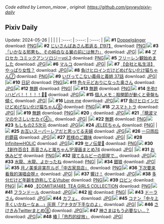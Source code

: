 *Code edited by Lemon_miaow , original: https://github.com/gxywy/pixiv-daily*
## Pixiv Daily 
Update: 2024-05-26
|      |      |      |
| :----: | :----: | :----: |
|![](https://pximg.lemonmiaow.xyz/c/240x480/img-master/img/2024/05/24/00/00/58/118990878_p0_master1200.jpg) **#1** [Doppelgänger](https://www.pixiv.net/artworks/118990878) download: [PNG](https://pximg.lemonmiaow.xyz/img-original/img/2024/05/24/00/00/58/118990878_p0.png)|![](https://pximg.lemonmiaow.xyz/c/240x480/img-master/img/2024/05/25/11/19/23/119029571_p0_master1200.jpg) **#2** [じいさんばあさん若返る【197】](https://www.pixiv.net/artworks/119029571) download: [PNG](https://pximg.lemonmiaow.xyz/img-original/img/2024/05/25/11/19/23/119029571_p0.png)|![](https://pximg.lemonmiaow.xyz/c/240x480/img-master/img/2024/05/24/07/30/01/118997810_p0_master1200.jpg) **#3** [「いかなる邪悪も、その純白なる翼の前には無力」](https://www.pixiv.net/artworks/118997810) download: [JPG](https://pximg.lemonmiaow.xyz/img-original/img/2024/05/24/07/30/01/118997810_p0.jpg)|
|![](https://pximg.lemonmiaow.xyz/c/240x480/img-master/img/2024/05/24/00/00/31/118990787_p0_master1200.jpg) **#4** [プロセカ コミックアンソロジーvol.3](https://www.pixiv.net/artworks/118990787) download: [PNG](https://pximg.lemonmiaow.xyz/img-original/img/2024/05/24/00/00/31/118990787_p0.png)|![](https://pximg.lemonmiaow.xyz/c/240x480/img-master/img/2024/05/24/23/17/55/119016887_p0_master1200.jpg) **#5** [フリーレン観始めました](https://www.pixiv.net/artworks/119016887) download: [JPG](https://pximg.lemonmiaow.xyz/img-original/img/2024/05/24/23/17/55/119016887_p0.jpg)|![](https://pximg.lemonmiaow.xyz/c/240x480/img-master/img/2024/05/25/00/40/16/119020041_p0_master1200.jpg) **#6** [マルコ](https://www.pixiv.net/artworks/119020041) download: [JPG](https://pximg.lemonmiaow.xyz/img-original/img/2024/05/25/00/40/16/119020041_p0.jpg)|
|![](https://pximg.lemonmiaow.xyz/c/240x480/img-master/img/2024/05/24/11/59/17/119000996_p0_master1200.jpg) **#7** [【会社と私生活】やっぱり女性？](https://www.pixiv.net/artworks/119000996) download: [JPG](https://pximg.lemonmiaow.xyz/img-original/img/2024/05/24/11/59/17/119000996_p0.jpg)|![](https://pximg.lemonmiaow.xyz/c/240x480/img-master/img/2024/05/24/00/00/52/118990863_p0_master1200.jpg) **#8** [負けヒロインだけどめげない化け猫ちゃん⑦](https://www.pixiv.net/artworks/118990863) download: [PNG](https://pximg.lemonmiaow.xyz/img-original/img/2024/05/24/00/00/52/118990863_p0.png)|![](https://pximg.lemonmiaow.xyz/c/240x480/img-master/img/2024/05/25/00/01/46/119018619_p0_master1200.jpg) **#9** [いびってこない義母と義姉  37話](https://www.pixiv.net/artworks/119018619) download: [JPG](https://pximg.lemonmiaow.xyz/img-original/img/2024/05/25/00/01/46/119018619_p0.jpg)|
|![](https://pximg.lemonmiaow.xyz/c/240x480/img-master/img/2024/05/24/18/19/28/119007581_p0_master1200.jpg) **#10** [日記](https://www.pixiv.net/artworks/119007581) download: [PNG](https://pximg.lemonmiaow.xyz/img-original/img/2024/05/24/18/19/28/119007581_p0.png)|![](https://pximg.lemonmiaow.xyz/c/240x480/img-master/img/2024/05/24/00/04/17/118991110_p0_master1200.jpg) **#11** [色々元どおりになった奥さん](https://www.pixiv.net/artworks/118991110) download: [JPG](https://pximg.lemonmiaow.xyz/img-original/img/2024/05/24/00/04/17/118991110_p0.jpg)|![](https://pximg.lemonmiaow.xyz/c/240x480/img-master/img/2024/05/24/00/43/47/118992289_p0_master1200.jpg) **#12** [無題](https://www.pixiv.net/artworks/118992289) download: [PNG](https://pximg.lemonmiaow.xyz/img-original/img/2024/05/24/00/43/47/118992289_p0.png)|
|![](https://pximg.lemonmiaow.xyz/c/240x480/img-master/img/2024/05/24/00/27/30/118991843_p0_master1200.jpg) **#13** [無題](https://www.pixiv.net/artworks/118991843) download: [PNG](https://pximg.lemonmiaow.xyz/img-original/img/2024/05/24/00/27/30/118991843_p0.png)|![](https://pximg.lemonmiaow.xyz/c/240x480/img-master/img/2024/05/25/03/20/55/119023253_p0_master1200.jpg) **#14** [冬弥ｸﾝハピバ！！！！！🎂🎉](https://www.pixiv.net/artworks/119023253) download: [JPG](https://pximg.lemonmiaow.xyz/img-original/img/2024/05/25/03/20/55/119023253_p0.jpg)|![](https://pximg.lemonmiaow.xyz/c/240x480/img-master/img/2024/05/25/10/22/48/119028836_p0_master1200.jpg) **#15** [個人メモ：股関節が動くと骨盤も傾く](https://www.pixiv.net/artworks/119028836) download: [JPG](https://pximg.lemonmiaow.xyz/img-original/img/2024/05/25/10/22/48/119028836_p0.jpg)|
|![](https://pximg.lemonmiaow.xyz/c/240x480/img-master/img/2024/05/25/00/22/39/119019483_p0_master1200.jpg) **#16** [Love me](https://www.pixiv.net/artworks/119019483) download: [JPG](https://pximg.lemonmiaow.xyz/img-original/img/2024/05/25/00/22/39/119019483_p0.jpg)|![](https://pximg.lemonmiaow.xyz/c/240x480/img-master/img/2024/05/25/00/01/04/119018536_p0_master1200.jpg) **#17** [負けヒロインだけどめげない化け猫ちゃん⑧](https://www.pixiv.net/artworks/119018536) download: [PNG](https://pximg.lemonmiaow.xyz/img-original/img/2024/05/25/00/01/04/119018536_p0.png)|![](https://pximg.lemonmiaow.xyz/c/240x480/img-master/img/2024/05/24/07/03/00/118997520_p0_master1200.jpg) **#18** [フスマトトラ](https://www.pixiv.net/artworks/118997520) download: [JPG](https://pximg.lemonmiaow.xyz/img-original/img/2024/05/24/07/03/00/118997520_p0.jpg)|
|![](https://pximg.lemonmiaow.xyz/c/240x480/img-master/img/2024/05/25/00/25/09/119019542_p0_master1200.jpg) **#19** [無題](https://www.pixiv.net/artworks/119019542) download: [PNG](https://pximg.lemonmiaow.xyz/img-original/img/2024/05/25/00/25/09/119019542_p0.png)|![](https://pximg.lemonmiaow.xyz/c/240x480/img-master/img/2024/05/25/00/00/13/119018330_p0_master1200.jpg) **#20** [-](https://www.pixiv.net/artworks/119018330) download: [JPG](https://pximg.lemonmiaow.xyz/img-original/img/2024/05/25/00/00/13/119018330_p0.jpg)|![](https://pximg.lemonmiaow.xyz/c/240x480/img-master/img/2024/05/24/17/49/54/119006794_p0_master1200.jpg) **#21** [「穂波ママのやさしいセカイ④」](https://www.pixiv.net/artworks/119006794) download: [JPG](https://pximg.lemonmiaow.xyz/img-original/img/2024/05/24/17/49/54/119006794_p0.jpg)|
|![](https://pximg.lemonmiaow.xyz/c/240x480/img-master/img/2024/05/25/00/25/51/119019567_p0_master1200.jpg) **#22** [無題](https://www.pixiv.net/artworks/119019567) download: [PNG](https://pximg.lemonmiaow.xyz/img-original/img/2024/05/25/00/25/51/119019567_p0.png)|![](https://pximg.lemonmiaow.xyz/c/240x480/img-master/img/2024/05/25/00/47/34/119020273_p0_master1200.jpg) **#23** [もしもの2.5次元](https://www.pixiv.net/artworks/119020273) download: [JPG](https://pximg.lemonmiaow.xyz/img-original/img/2024/05/25/00/47/34/119020273_p0.jpg)|![](https://pximg.lemonmiaow.xyz/c/240x480/img-master/img/2024/05/24/10/00/04/118999524_p0_master1200.jpg) **#24** [JELEEちゃん](https://www.pixiv.net/artworks/118999524) download: [PNG](https://pximg.lemonmiaow.xyz/img-original/img/2024/05/24/10/00/04/118999524_p0.png)|
|![](https://pximg.lemonmiaow.xyz/c/240x480/img-master/img/2024/05/25/00/11/58/119019094_p0_master1200.jpg) **#25** [お互いスーパーレアだと思ってる夫婦](https://www.pixiv.net/artworks/119019094) download: [JPG](https://pximg.lemonmiaow.xyz/img-original/img/2024/05/25/00/11/58/119019094_p0.jpg)|![](https://pximg.lemonmiaow.xyz/c/240x480/img-master/img/2024/05/24/20/46/04/119011742_p0_master1200.jpg) **#26** [一只雨后的蘑菇](https://www.pixiv.net/artworks/119011742) download: [JPG](https://pximg.lemonmiaow.xyz/img-original/img/2024/05/24/20/46/04/119011742_p0.jpg)|![](https://pximg.lemonmiaow.xyz/c/240x480/img-master/img/2024/05/24/01/27/43/118993351_p0_master1200.jpg) **#27** [若様のご趣味](https://www.pixiv.net/artworks/118993351) download: [JPG](https://pximg.lemonmiaow.xyz/img-original/img/2024/05/24/01/27/43/118993351_p0.jpg)|
|![](https://pximg.lemonmiaow.xyz/c/240x480/img-master/img/2024/05/24/00/02/24/118991006_p0_master1200.jpg) **#28** [Infinite∞HOLiC](https://www.pixiv.net/artworks/118991006) download: [JPG](https://pximg.lemonmiaow.xyz/img-original/img/2024/05/24/00/02/24/118991006_p0.jpg)|![](https://pximg.lemonmiaow.xyz/c/240x480/img-master/img/2024/05/24/19/58/00/119010182_p0_master1200.jpg) **#29** [セノ伝愛🫶](https://www.pixiv.net/artworks/119010182) download: [PNG](https://pximg.lemonmiaow.xyz/img-original/img/2024/05/24/19/58/00/119010182_p0.png)|![](https://pximg.lemonmiaow.xyz/c/240x480/img-master/img/2024/05/25/00/01/58/119018641_p0_master1200.jpg) **#30** [【創作百合】高音さんと嵐ちゃん1P漫画まとめ74](https://www.pixiv.net/artworks/119018641) download: [JPG](https://pximg.lemonmiaow.xyz/img-original/img/2024/05/25/00/01/58/119018641_p0.jpg)|
|![](https://pximg.lemonmiaow.xyz/c/240x480/img-master/img/2024/05/24/20/30/05/119011253_p0_master1200.jpg) **#31** [お休みピザ](https://www.pixiv.net/artworks/119011253) download: [PNG](https://pximg.lemonmiaow.xyz/img-original/img/2024/05/24/20/30/05/119011253_p0.png)|![](https://pximg.lemonmiaow.xyz/c/240x480/img-master/img/2024/05/25/19/17/16/119040180_p0_master1200.jpg) **#32** [寝てるルビーの部屋で…](https://www.pixiv.net/artworks/119040180) download: [JPG](https://pximg.lemonmiaow.xyz/img-original/img/2024/05/25/19/17/16/119040180_p0.jpg)|![](https://pximg.lemonmiaow.xyz/c/240x480/img-master/img/2024/05/24/22/24/55/119015059_p0_master1200.jpg) **#33** [水龍、水龍、よかったね](https://www.pixiv.net/artworks/119015059) download: [PNG](https://pximg.lemonmiaow.xyz/img-original/img/2024/05/24/22/24/55/119015059_p0.png)|
|![](https://pximg.lemonmiaow.xyz/c/240x480/img-master/img/2024/05/24/00/00/24/118990747_p0_master1200.jpg) **#34** [銀狼](https://www.pixiv.net/artworks/118990747) download: [JPG](https://pximg.lemonmiaow.xyz/img-original/img/2024/05/24/00/00/24/118990747_p0.jpg)|![](https://pximg.lemonmiaow.xyz/c/240x480/img-master/img/2024/05/24/18/23/04/119007662_p0_master1200.jpg) **#35** [月ノ美兎非実在ルポ「中古家具店」](https://www.pixiv.net/artworks/119007662) download: [PNG](https://pximg.lemonmiaow.xyz/img-original/img/2024/05/24/18/23/04/119007662_p0.png)|![](https://pximg.lemonmiaow.xyz/c/240x480/img-master/img/2024/05/24/20/58/42/119012137_p0_master1200.jpg) **#36** [下次要来看我的演唱会呀♬](https://www.pixiv.net/artworks/119012137) download: [JPG](https://pximg.lemonmiaow.xyz/img-original/img/2024/05/24/20/58/42/119012137_p0.jpg)|
|![](https://pximg.lemonmiaow.xyz/c/240x480/img-master/img/2024/05/24/02/41/04/118994597_p0_master1200.jpg) **#37** [響け！](https://www.pixiv.net/artworks/118994597) download: [JPG](https://pximg.lemonmiaow.xyz/img-original/img/2024/05/24/02/41/04/118994597_p0.jpg)|![](https://pximg.lemonmiaow.xyz/c/240x480/img-master/img/2024/05/24/21/22/08/119012981_p0_master1200.jpg) **#38** [多分だけど年齢を詐称してるVtuber](https://www.pixiv.net/artworks/119012981) download: [PNG](https://pximg.lemonmiaow.xyz/img-original/img/2024/05/24/21/22/08/119012981_p0.png)|![](https://pximg.lemonmiaow.xyz/c/240x480/img-master/img/2024/05/24/00/23/52/118991740_p0_master1200.jpg) **#39** [ロビン](https://www.pixiv.net/artworks/118991740) download: [PNG](https://pximg.lemonmiaow.xyz/img-original/img/2024/05/24/00/23/52/118991740_p0.png)|
|![](https://pximg.lemonmiaow.xyz/c/240x480/img-master/img/2024/05/25/12/30/03/119031358_p0_master1200.jpg) **#40** [【COMITIA148】TEA GIRLS COLLECTION](https://www.pixiv.net/artworks/119031358) download: [PNG](https://pximg.lemonmiaow.xyz/img-original/img/2024/05/25/12/30/03/119031358_p0.png)|![](https://pximg.lemonmiaow.xyz/c/240x480/img-master/img/2024/05/25/00/51/51/119020408_p0_master1200.jpg) **#41** [フランドール](https://www.pixiv.net/artworks/119020408) download: [JPG](https://pximg.lemonmiaow.xyz/img-original/img/2024/05/25/00/51/51/119020408_p0.jpg)|![](https://pximg.lemonmiaow.xyz/c/240x480/img-master/img/2024/05/24/23/02/41/119016386_p0_master1200.jpg) **#42** [絵](https://www.pixiv.net/artworks/119016386) download: [PNG](https://pximg.lemonmiaow.xyz/img-original/img/2024/05/24/23/02/41/119016386_p0.png)|
|![](https://pximg.lemonmiaow.xyz/c/240x480/img-master/img/2024/05/25/12/47/35/119031636_p0_master1200.jpg) **#43** [ドーラさん](https://www.pixiv.net/artworks/119031636) download: [JPG](https://pximg.lemonmiaow.xyz/img-original/img/2024/05/25/12/47/35/119031636_p0.jpg)|![](https://pximg.lemonmiaow.xyz/c/240x480/img-master/img/2024/05/25/09/19/03/119027841_p0_master1200.jpg) **#44** [カフェ。](https://www.pixiv.net/artworks/119027841) download: [JPG](https://pximg.lemonmiaow.xyz/img-original/img/2024/05/25/09/19/03/119027841_p0.jpg)|![](https://pximg.lemonmiaow.xyz/c/240x480/img-master/img/2024/05/24/17/08/58/119005963_p0_master1200.jpg) **#45** [コナン「中々上手くいかねーなぁ…」灰原「アナタが下手なのよ」](https://www.pixiv.net/artworks/119005963) download: [JPG](https://pximg.lemonmiaow.xyz/img-original/img/2024/05/24/17/08/58/119005963_p0.jpg)|
|![](https://pximg.lemonmiaow.xyz/c/240x480/img-master/img/2024/05/24/17/51/50/119006831_p0_master1200.jpg) **#46** [さけきみTwitterまとめ⑧](https://www.pixiv.net/artworks/119006831) download: [JPG](https://pximg.lemonmiaow.xyz/img-original/img/2024/05/24/17/51/50/119006831_p0.jpg)|![](https://pximg.lemonmiaow.xyz/c/240x480/img-master/img/2024/05/25/14/07/44/119033167_p0_master1200.jpg) **#47** [神さまはもう必要ない…？](https://www.pixiv.net/artworks/119033167) download: [JPG](https://pximg.lemonmiaow.xyz/img-original/img/2024/05/25/14/07/44/119033167_p0.jpg)|![](https://pximg.lemonmiaow.xyz/c/240x480/img-master/img/2024/05/24/20/44/43/119011711_p0_master1200.jpg) **#48** [椿 |「热烈的绽放」](https://www.pixiv.net/artworks/119011711) download: [JPG](https://pximg.lemonmiaow.xyz/img-original/img/2024/05/24/20/44/43/119011711_p0.jpg)|
